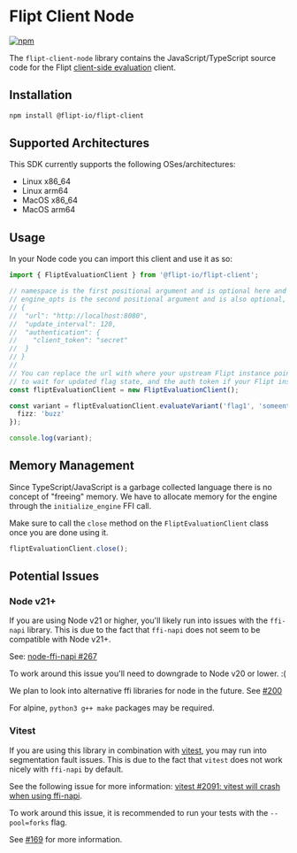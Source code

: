 # Flipt Client Node

[![npm](https://img.shields.io/npm/v/@flipt-io/flipt-client?label=%40flipt-io%2Fflipt-client)](https://www.npmjs.com/package/@flipt-io/flipt-client)

The `flipt-client-node` library contains the JavaScript/TypeScript source code for the Flipt [client-side evaluation](https://www.flipt.io/docs/integration/client) client.

## Installation

```bash
npm install @flipt-io/flipt-client
```

## Supported Architectures

This SDK currently supports the following OSes/architectures:

- Linux x86_64
- Linux arm64
- MacOS x86_64
- MacOS arm64

## Usage

In your Node code you can import this client and use it as so:

```typescript
import { FliptEvaluationClient } from '@flipt-io/flipt-client';

// namespace is the first positional argument and is optional here and will have a value of "default" if not specified.
// engine_opts is the second positional argument and is also optional, the structure is:
// {
//  "url": "http://localhost:8080",
//  "update_interval": 120,
//  "authentication": {
//    "client_token": "secret"
//  }
// }
//
// You can replace the url with where your upstream Flipt instance points to, the update interval for how long you are willing
// to wait for updated flag state, and the auth token if your Flipt instance requires it.
const fliptEvaluationClient = new FliptEvaluationClient();

const variant = fliptEvaluationClient.evaluateVariant('flag1', 'someentity', {
  fizz: 'buzz'
});

console.log(variant);
```

## Memory Management

Since TypeScript/JavaScript is a garbage collected language there is no concept of "freeing" memory. We have to allocate memory for the engine through the `initialize_engine` FFI call.

Make sure to call the `close` method on the `FliptEvaluationClient` class once you are done using it.

```typescript
fliptEvaluationClient.close();
```

## Potential Issues

### Node v21+

If you are using Node v21 or higher, you'll likely run into issues with the `ffi-napi` library. This is due to the fact that `ffi-napi` does not seem to be compatible with Node v21+.

See: [node-ffi-napi #267](https://github.com/node-ffi-napi/node-ffi-napi/issues/267)

To work around this issue you'll need to downgrade to Node v20 or lower. :(

We plan to look into alternative ffi libraries for node in the future. See [#200](https://github.com/flipt-io/flipt-client-sdks/issues/200)

For alpine, `python3 g++ make` packages may be required.

### Vitest

If you are using this library in combination with [vitest](https://github.com/vitest-dev/vitest), you may run into segmentation fault issues. This is due to the fact that `vitest` does not work nicely with `ffi-napi` by default.

See the following issue for more information: [vitest #2091: vitest will crash when using ffi-napi](https://github.com/vitest-dev/vitest/issues/2091).

To work around this issue, it is recommended to run your tests with the `--pool=forks` flag.

See [#169](https://github.com/flipt-io/flipt-client-sdks/issues/169) for more information.
